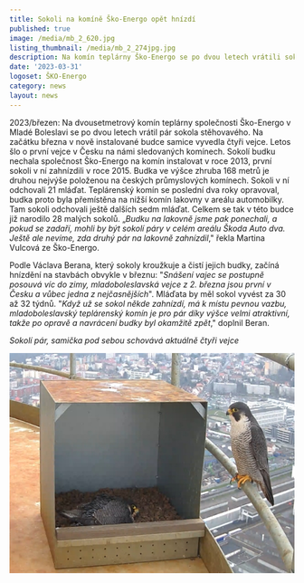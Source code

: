 ```yaml
---
title: Sokoli na komíně Ško-Energo opět hnízdí
published: true
image: /media/mb_2_620.jpg
listing_thumbnail: /media/mb_2_274jpg.jpg
description: Na komín teplárny Ško-Energo se po dvou letech vrátili sokoli.
date: '2023-03-31'
logoset: ŠKO-Energo
category: news
layout: news
---
```

2023/březen: Na dvousetmetrový komín teplárny společnosti Ško-Energo v Mladé Boleslavi se po dvou letech vrátil pár sokola stěhovavého. Na začátku března v nově instalované budce samice vyvedla čtyři vejce. Letos šlo o první vejce v Česku na námi sledovaných komínech. Sokolí budku nechala společnost Ško-Energo na komín instalovat v roce 2013, první sokoli v ní zahnízdili v roce 2015. Budka ve výšce zhruba 168 metrů je druhou nejvýše položenou na českých průmyslových komínech. Sokoli v ní odchovali 21 mláďat. Teplárenský komín se poslední dva roky opravoval, budka proto byla přemístěna na nižší komín lakovny v areálu automobilky. Tam sokoli odchovali ještě dalších sedm mláďat. Celkem se tak v této budce již narodilo 28 malých sokolů. „_Budku na lakovně jsme pak ponechali, a pokud se zadaří, mohli by být sokolí páry v celém areálu Škoda Auto dva. Ještě ale nevíme, zda druhý pár na lakovně zahnízdil_," řekla Martina Vulcová ze Ško-Energo.

Podle Václava Berana, který sokoly kroužkuje a čistí jejich budky, začíná hnízdění na stavbách obvykle v březnu: "_Snášení vajec se postupně posouvá víc do zimy, mladoboleslavská vejce z 2. března jsou první v Česku a vůbec jedna z nejčasnějších_". Mláďata by měl sokol vyvést za 30 až 32 týdnů. "_Když už se sokol někde zahnízdí, má k místu pevnou vazbu, mladoboleslavský teplárenský komín je pro pár díky výšce velmi atraktivní, takže po opravě a navrácení budky byl okamžitě zpět_," doplnil Beran.

_Sokolí pár, samička pod sebou schovává aktuálně čtyři vejce_

![](/media/mb_1_620.jpg)
